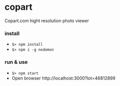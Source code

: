 # copart
Copart.com hight resolution photo viewer

### install

- `$> npm install`
- `$> npm i -g nodemon`

### run & use

- `$> npm start`
- Open browser http://localhost:3000?lot=46812899
